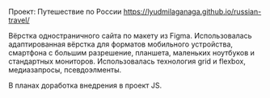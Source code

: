 Проект: Путешествие по России
https://lyudmilaganaga.github.io/russian-travel/

Вёрстка одностраничного сайта по макету из Figma. Использовалась адаптированная вёрстка для форматов мобильного устройства, смартфона с большим разрешение, планшета, маленьких ноутбуков и стандартных мониторов. Использовалась технология grid и flexbox, медиазапросы, псевдоэлменты.

В планах доработка внедрения в проект JS.